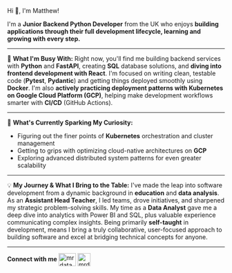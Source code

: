 Hi 👋, I'm Matthew!

I'm a **Junior Backend Python Developer** from the UK who enjoys **building applications through their full development lifecycle, learning and growing with every step.**

---

🚀 **What I'm Busy With:**
Right now, you'll find me building backend services with **Python** and **FastAPI**, creating **SQL** database solutions, and **diving into frontend development with React**. I'm focused on writing clean, testable code (**Pytest**, **Pydantic**) and getting things deployed smoothly using **Docker**. I'm also **actively practicing deployment patterns with Kubernetes on Google Cloud Platform (GCP)**, helping make development workflows smarter with **CI/CD** (GitHub Actions).


---

🌱 **What's Currently Sparking My Curiosity:**
* Figuring out the finer points of **Kubernetes** orchestration and cluster management
* Getting to grips with optimizing cloud-native architectures on **GCP**
* Exploring advanced distributed system patterns for even greater scalability

---

💡 **My Journey & What I Bring to the Table:**
I've made the leap into software development from a dynamic background in **education** and **data analysis**. As an **Assistant Head Teacher**, I led teams, drove initiatives, and sharpened my strategic problem-solving skills. My time as a **Data Analyst** gave me a deep dive into analytics with Power BI and SQL, plus valuable experience communicating complex insights. Being primarily **self-taught** in development, means I bring a truly collaborative, user-focused approach to building software and excel at bridging technical concepts for anyone.

---

**Connect with me**
<a href="https://linkedin.com/in/mrdata" target="blank"><img align="center" src="https://raw.githubusercontent.com/rahuldkjain/github-profile-readme-generator/master/src/images/icons/Social/linked-in-alt.svg" alt="mrdata" height="30" width="40" /></a>
  <a href="https://www.codewars.com/users/Matthewray" target="blank"><img align="center" src="https://docs.codewars.com/logo.svg" alt="mrdata" height="30" width="30" /></a>
